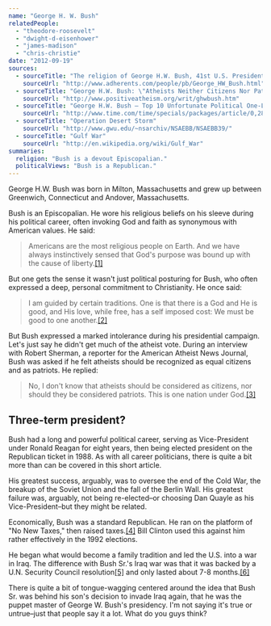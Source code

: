 ```yaml
---
name: "George H. W. Bush"
relatedPeople:
  - "theodore-roosevelt"
  - "dwight-d-eisenhower"
  - "james-madison"
  - "chris-christie"
date: "2012-09-19"
sources:
  - sourceTitle: "The religion of George H.W. Bush, 41st U.S. President"
    sourceUrl: "http://www.adherents.com/people/pb/George_HW_Bush.html"
  - sourceTitle: "George H.W. Bush: \"Atheists Neither Citizens Nor Patriots.\""
    sourceUrl: "http://www.positiveatheism.org/writ/ghwbush.htm"
  - sourceTitle: "George H.W. Bush – Top 10 Unfortunate Political One-Liners"
    sourceUrl: "http://www.time.com/time/specials/packages/article/0,28804,1859513_1859526_1859516,00.html"
  - sourceTitle: "Operation Desert Storm"
    sourceUrl: "http://www.gwu.edu/~nsarchiv/NSAEBB/NSAEBB39/"
  - sourceTitle: "Gulf War"
    sourceUrl: "http://en.wikipedia.org/wiki/Gulf_War"
summaries:
  religion: "Bush is a devout Episcopalian."
  politicalViews: "Bush is a Republican."
---
```


George H.W. Bush was born in Milton, Massachusetts and grew up between Greenwich, Connecticut and Andover, Massachusetts.

Bush is an Episcopalian. He wore his religious beliefs on his sleeve during his political career, often invoking God and faith as synonymous with American values. He said:

>Americans are the most religious people on Earth. And we have always instinctively sensed that God's purpose was bound up with the cause of liberty.<a class="source-citation" href="#http%3A%2F%2Fwww.adherents.com%2Fpeople%2Fpb%2FGeorge_HW_Bush.html" title="The religion of George H.W. Bush, 41st U.S. President">[1]</a>

But one gets the sense it wasn't just political posturing for Bush, who often expressed a deep, personal commitment to Christianity. He once said:

>I am guided by certain traditions. One is that there is a God and He is good, and His love, while free, has a self imposed cost: We must be good to one another.<a class="source-citation" href="#http%3A%2F%2Fwww.adherents.com%2Fpeople%2Fpb%2FGeorge_HW_Bush.html" title="The religion of George H.W. Bush, 41st U.S. President">[2]</a>

But Bush expressed a marked intolerance during his presidential campaign. Let's just say he didn't get much of the atheist vote. During an interview with Robert Sherman, a reporter for the American Atheist News Journal, Bush was asked if he felt atheists should be recognized as equal citizens and as patriots. He replied:

>No, I don't know that atheists should be considered as citizens, nor should they be considered patriots. This is one nation under God.<a class="source-citation" href="#http%3A%2F%2Fwww.positiveatheism.org%2Fwrit%2Fghwbush.htm" title="George H.W. Bush: &quot;Atheists Neither Citizens Nor Patriots.&quot;">[3]</a>

## 

## Three-term president?

Bush had a long and powerful political career, serving as Vice-President under Ronald Reagan for eight years, then being elected president on the Republican ticket in 1988. As with all career politicians, there is quite a bit more than can be covered in this short article.

His greatest success, arguably, was to oversee the end of the Cold War, the breakup of the Soviet Union and the fall of the Berlin Wall. His greatest failure was, arguably, not being re-elected–or choosing Dan Quayle as his Vice-President–but they might be related.

Economically, Bush was a standard Republican. He ran on the platform of "No New Taxes," then raised taxes.<a class="source-citation" href="#http%3A%2F%2Fwww.time.com%2Ftime%2Fspecials%2Fpackages%2Farticle%2F0%2C28804%2C1859513_1859526_1859516%2C00.html" title="George H.W. Bush – Top 10 Unfortunate Political One-Liners">[4]</a> Bill Clinton used this against him rather effectively in the 1992 elections.

He began what would become a family tradition and led the U.S. into a war in Iraq. The difference with Bush Sr.'s Iraq war was that it was backed by a U.N. Security Council resolution<a class="source-citation" href="#http%3A%2F%2Fwww.gwu.edu%2F~nsarchiv%2FNSAEBB%2FNSAEBB39%2F" title="Operation Desert Storm">[5]</a> and only lasted about 7-8 months.<a class="source-citation" href="#http%3A%2F%2Fen.wikipedia.org%2Fwiki%2FGulf_War" title="Gulf War">[6]</a>

There is quite a bit of tongue-wagging centered around the idea that Bush Sr. was behind his son's decision to invade Iraq again, that he was the puppet master of George W. Bush's presidency. I'm not saying it's true or untrue–just that people say it a lot. What do you guys think?